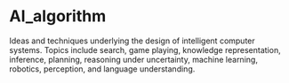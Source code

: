 # AI_algorithm
Ideas and techniques underlying the design of intelligent computer systems. Topics include search, game playing, knowledge representation, inference, planning, reasoning under uncertainty, machine learning, robotics, perception, and language understanding.
